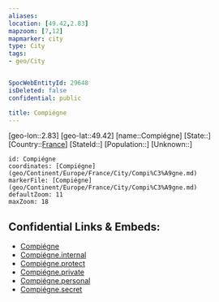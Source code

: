 ```yaml
---
aliases: 
location: [49.42,2.83]
mapzoom: [7,12] 
mapmarker: city 
type: City
tags:
- geo/City


SpocWebEntityId: 29648
isDeleted: false
confidential: public

title: Compiégne
---
```

[geo-lon::2.83]
[geo-lat::49.42]
[name::Compiégne]
[State::]
[Country::[France](geo/Continent/Europe/France.md)]
[StateId::]
[Population::]
[Unknown::]


```leaflet
id: Compiégne
coordinates: [Compiégne](geo/Continent/Europe/France/City/Compi%C3%A9gne.md)
markerFile: [Compiégne](geo/Continent/Europe/France/City/Compi%C3%A9gne.md)
defaultZoom: 11 
maxZoom: 18
```


## Confidential Links & Embeds: 
- [Compiégne](../../../../../../_public/geo/Continent/Europe/France/City/Compi%C3%A9gne.md) 
- [Compiégne.internal](../../../../../../_internal/geo/Continent/Europe/France/City/Compi%C3%A9gne.internal.md) 
- [Compiégne.protect](../../../../../../_protect/geo/Continent/Europe/France/City/Compi%C3%A9gne.protect.md) 
- [Compiégne.private](../../../../../../_private/geo/Continent/Europe/France/City/Compi%C3%A9gne.private.md) 
- [Compiégne.personal](../../../../../../_personal/geo/Continent/Europe/France/City/Compi%C3%A9gne.personal.md) 
- [Compiégne.secret](../../../../../../_secret/geo/Continent/Europe/France/City/Compi%C3%A9gne.secret.md) 
